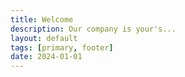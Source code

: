 ```yaml
---
title: Welcome
description: Our company is your's...
layout: default
tags: [primary, footer]
date: 2024-01-01
---
```

